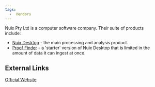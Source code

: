 ```yaml
---
tags:
  -  Vendors
---
```

Nuix Pty Ltd is a computer software company. Their suite of products
include:

- [Nuix Desktop](nuix_desktop.md) - the main processing and
  analysis product.
- [Proof Finder](proof_finder.md) - a 'starter' version of Nuix
  Desktop that is limited in the amount of data it can ingest at once.

## External Links

[Official Website](http://www.nuix.com/)

